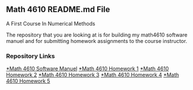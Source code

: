## Math 4610 README.md File
A First Course In Numerical Methods

The repository that you are looking at is for building my math4610 software  
manuel and for submitting homework assignments to the course instructor.

### Repository Links

[    *Math 4610 Software Manuel](https://gbmitchell.github.io/math4610/softwareManuel/main)
[    *Math 4610 Homework 1](https://gbmitchell.github.io/math4610/HW1/problem)
[    *Math 4610 Homework 2](https://gbmitchell.github.io/math4610/HW2/problem)
[    *Math 4610 Homework 3](https://gbmitchell.github.io/math4610/HW3/problem)
[    *Math 4610 Homework 4](https://gbmitchell.github.io/math4610/HW4/problem)
[    *Math 4610 Homework 5](https://gbmitchell.github.io/math4610/HW5/problem)
